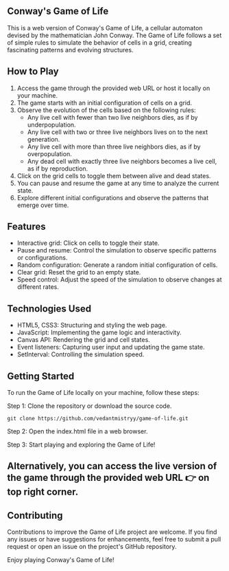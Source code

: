 ## Conway's Game of Life

This is a web version of Conway's Game of Life, a cellular automaton devised by the mathematician John Conway. The Game of Life follows a set of simple rules to simulate the behavior of cells in a grid, creating fascinating patterns and evolving structures.

## How to Play

1. Access the game through the provided web URL or host it locally on your machine.
2. The game starts with an initial configuration of cells on a grid.
3. Observe the evolution of the cells based on the following rules:
    - Any live cell with fewer than two live neighbors dies, as if by underpopulation.
    - Any live cell with two or three live neighbors lives on to the next generation.
    - Any live cell with more than three live neighbors dies, as if by overpopulation.
    - Any dead cell with exactly three live neighbors becomes a live cell, as if by reproduction.
4. Click on the grid cells to toggle them between alive and dead states.
5. You can pause and resume the game at any time to analyze the current state.
6. Explore different initial configurations and observe the patterns that emerge over time.
   
## Features

- Interactive grid: Click on cells to toggle their state.
- Pause and resume: Control the simulation to observe specific patterns or configurations.
- Random configuration: Generate a random initial configuration of cells.
- Clear grid: Reset the grid to an empty state.
- Speed control: Adjust the speed of the simulation to observe changes at different rates.
  
## Technologies Used

- HTML5, CSS3: Structuring and styling the web page.
- JavaScript: Implementing the game logic and interactivity.
- Canvas API: Rendering the grid and cell states.
- Event listeners: Capturing user input and updating the game state.
- SetInterval: Controlling the simulation speed.

## Getting Started

To run the Game of Life locally on your machine, follow these steps:

Step 1:  Clone the repository or download the source code.

```
git clone https://github.com/vedantmistryy/game-of-life.git
```

Step 2: Open the index.html file in a web browser.

Step 3: Start playing and exploring the Game of Life!

## Alternatively, you can access the live version of the game through the provided web URL 👉 on top right corner.

## Contributing

Contributions to improve the Game of Life project are welcome. If you find any issues or have suggestions for enhancements, feel free to submit a pull request or open an issue on the project's GitHub repository.

<!-- >
note for maintainer - I can't find MIT license so didn't add that info
##License
The Game of Life project is licensed under the MIT License, allowing you to use, modify, and distribute the code freely. Please see the LICENSE file for more details.

Credits
The Game of Life project is inspired by the work of John Conway and various online implementations of the Game of Life. Special thanks to the open-source community for their contributions and resources.

Contact
If you have any questions, suggestions, or feedback, you can contact the project maintainer at [email protected]
-->
Enjoy playing Conway's Game of Life!

